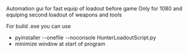Automation gui for fast equip of loadout before game
Only for 1080 and equiping second loadout of weapons and tools

For build .exe you can use
+ pyinstaller --onefile --noconsole HunterLoadoutScript.py
+ minimize window at start of program
